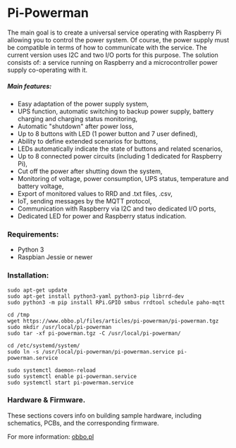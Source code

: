 # Pi-Powerman
  The main goal is to create a universal service operating with Raspberry Pi allowing you to control the power system. Of course, the power supply must be compatible in terms of how to communicate with the service. The current version uses I2C and two I/O ports for this purpose. The solution consists of: a service running on Raspberry and a microcontroller power supply co-operating with it. 

##### Main features:
- Easy adaptation of the power supply system,
- UPS function, automatic switching to backup power supply, battery charging and charging status monitoring,
- Automatic "shutdown" after power loss,
- Up to 8 buttons with LED (1 power button and 7 user defined),
- Ability to define extended scenarios for buttons,
- LEDs automatically indicate the state of buttons and related scenarios,
- Up to 8 connected power circuits (including 1 dedicated for Raspberry Pi),
- Cut off the power after shutting down the system,
- Monitoring of voltage, power consumption, UPS status, temperature and battery voltage,
- Export of monitored values to RRD and .txt files, .csv,
- IoT, sending messages by the MQTT protocol, 
- Communication with Raspberry via I2C and two dedicated I/O ports,
- Dedicated LED for power and Raspberry status indication.

### Requirements:
- Python 3
- Raspbian Jessie or newer

### Installation:
```
sudo apt-get update
sudo apt-get install python3-yaml python3-pip librrd-dev
sudo python3 -m pip install RPi.GPIO smbus rrdtool schedule paho-mqtt

cd /tmp
wget https://www.obbo.pl/files/articles/pi-powerman/pi-powerman.tgz
sudo mkdir /usr/local/pi-powerman
sudo tar -xf pi-powerman.tgz -C /usr/local/pi-powerman/

cd /etc/systemd/system/ 
sudo ln -s /usr/local/pi-powerman/pi-powerman.service pi-powerman.service

sudo systemctl daemon-reload
sudo systemctl enable pi-powerman.service
sudo systemctl start pi-powerman.service
```

### Hardware & Firmware.
These sections covers info on building sample hardware, including schematics, PCBs, and the corresponding firmware.


For more information: [obbo.pl](http://obbo.pl)
